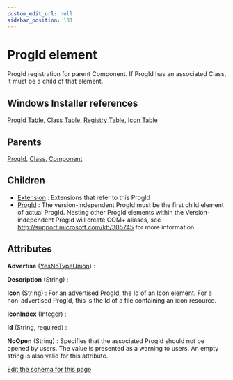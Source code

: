 ```yaml
---
custom_edit_url: null
sidebar_position: 181
---
```

# ProgId element
ProgId registration for parent Component. If ProgId has an associated Class, it must be a child of that element.

## Windows Installer references
[ProgId Table](https://docs.microsoft.com/en-us/windows/win32/msi/progid-table), [Class Table](https://docs.microsoft.com/en-us/windows/win32/msi/class-table), [Registry Table](https://docs.microsoft.com/en-us/windows/win32/msi/registry-table), [Icon Table](https://docs.microsoft.com/en-us/windows/win32/msi/icon-table)

## Parents
[ProgId](progid.md), [Class](class.md), [Component](component.md)

## Children
* [Extension](extension.md) : Extensions that refer to this ProgId
* [ProgId](progid.md) : The version-independent ProgId must be the first child element of actual ProgId. Nesting other ProgId elements within the Version-independent ProgId will create COM+ aliases, see http://support.microsoft.com/kb/305745 for more information.

## Attributes
**Advertise** ([YesNoTypeUnion](yesnotype.md 'Values of this type will either be "yes"/"true" or "no"/"false".'))
  : 

**Description** (String)
  : 

**Icon** (String)
  : For an advertised ProgId, the Id of an Icon element. For a non-advertised ProgId, this is the Id of a file containing an icon resource.

**IconIndex** (Integer)
  : 

**Id** (String, required)
  : 

**NoOpen** (String)
  : Specifies that the associated ProgId should not be opened by users. The value is presented as a warning to users. An empty string is also valid for this attribute.


[Edit the schema for this page](https://github.com/wixtoolset/web/blob/master/src/xsd4/wix.xsd)